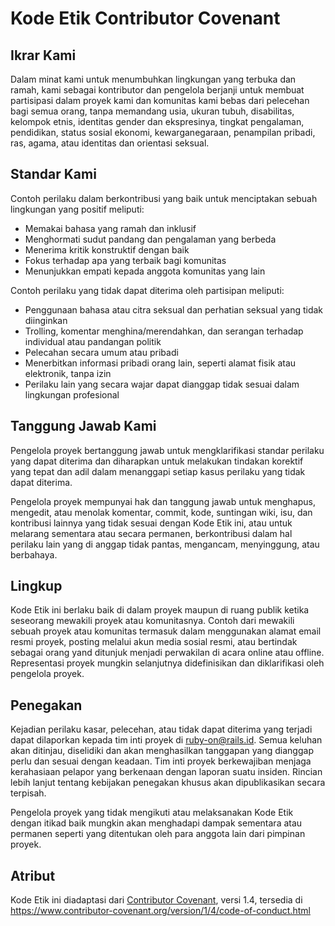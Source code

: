 # Kode Etik Contributor Covenant

## Ikrar Kami

Dalam minat kami untuk menumbuhkan lingkungan yang terbuka dan ramah, kami sebagai kontributor dan pengelola berjanji untuk membuat partisipasi dalam proyek kami dan komunitas kami bebas dari pelecehan bagi semua orang, tanpa memandang usia, ukuran tubuh, disabilitas, kelompok etnis, identitas gender dan ekspresinya, tingkat pengalaman, pendidikan, status sosial ekonomi, kewarganegaraan, penampilan pribadi, ras, agama, atau identitas dan orientasi seksual.

## Standar Kami

Contoh perilaku dalam berkontribusi yang baik untuk menciptakan sebuah lingkungan yang positif meliputi:

* Memakai bahasa yang ramah dan inklusif
* Menghormati sudut pandang dan pengalaman yang berbeda
* Menerima kritik konstruktif dengan baik
* Fokus terhadap apa yang terbaik bagi komunitas
* Menunjukkan empati kepada anggota komunitas yang lain

Contoh perilaku yang tidak dapat diterima oleh partisipan meliputi:

* Penggunaan bahasa atau citra seksual dan perhatian seksual yang tidak diinginkan
* Trolling, komentar menghina/merendahkan, dan serangan terhadap individual atau pandangan politik
* Pelecahan secara umum atau pribadi
* Menerbitkan informasi pribadi orang lain, seperti alamat fisik atau elektronik, tanpa izin
* Perilaku lain yang secara wajar dapat dianggap tidak sesuai dalam lingkungan profesional

## Tanggung Jawab Kami

Pengelola proyek bertanggung jawab untuk mengklarifikasi standar perilaku yang dapat diterima dan diharapkan untuk melakukan tindakan korektif yang tepat dan adil dalam menanggapi setiap kasus perilaku yang tidak dapat diterima.

Pengelola proyek mempunyai hak dan tanggung jawab untuk menghapus, mengedit, atau menolak komentar, commit, kode, suntingan wiki, isu, dan kontribusi lainnya yang tidak sesuai dengan Kode Etik ini, atau untuk melarang sementara atau secara permanen, berkontribusi dalam hal perilaku lain yang di anggap tidak pantas, mengancam, menyinggung, atau berbahaya.

## Lingkup

Kode Etik ini berlaku baik di dalam proyek maupun di ruang publik ketika seseorang mewakili proyek atau komunitasnya. Contoh dari mewakili sebuah proyek atau komunitas termasuk dalam menggunakan alamat email resmi proyek, posting melalui akun media sosial resmi, atau bertindak sebagai orang yand ditunjuk menjadi perwakilan di acara online atau offline. Representasi proyek mungkin selanjutnya didefinisikan dan diklarifikasi oleh pengelola proyek.

## Penegakan

Kejadian perilaku kasar, pelecehan, atau tidak dapat diterima yang terjadi dapat dilaporkan kepada tim inti proyek di ruby-on@rails.id. Semua keluhan akan ditinjau, diselidiki dan akan menghasilkan tanggapan yang dianggap perlu dan sesuai dengan keadaan. Tim inti proyek berkewajiban menjaga kerahasiaan pelapor yang berkenaan dengan laporan suatu insiden. Rincian lebih lanjut tentang kebijakan penegakan khusus akan dipublikasikan secara terpisah.

Pengelola proyek yang tidak mengikuti atau melaksanakan Kode Etik dengan itikad baik mungkin akan menghadapi dampak sementara atau permanen seperti yang ditentukan oleh para anggota lain dari pimpinan proyek.

## Atribut

Kode Etik ini diadaptasi dari [Contributor Covenant][homepage], versi 1.4, tersedia di https://www.contributor-covenant.org/version/1/4/code-of-conduct.html

[homepage]: https://www.contributor-covenant.org
